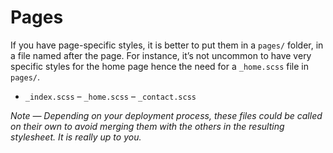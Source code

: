 # Pages

If you have page-specific styles, it is better to put them in a `pages/` folder, in a file named after the page. For instance, it’s not uncommon to have very specific styles for the home page hence the need for a `_home.scss` file in `pages/`.

- `_index.scss`
– `_home.scss`
– `_contact.scss`

*Note — Depending on your deployment process, these files could be called on their own to avoid merging them with the others in the resulting stylesheet. It is really up to you.*
